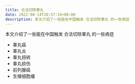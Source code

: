```yaml
---
title: 合法切除睾丸
date: 2022-08-14T20:57:34+08:00
description: 本文介绍了一些能在中国触发 合法切除睾丸 的一些病症
---
```


本文介绍了一些能在中国触发 合法切除睾丸 的一些病症

- 睾丸癌
- 睾丸炎
- 睾丸扭转
- 睾丸损伤
- 前列腺癌
- 生殖细胞瘤
